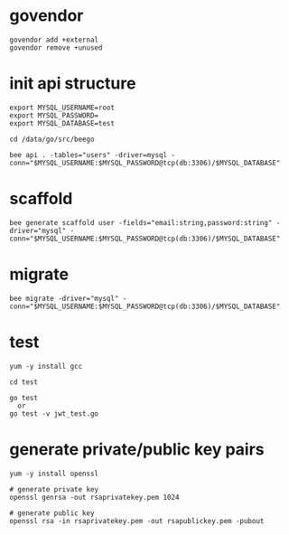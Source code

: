 # govendor
```
govendor add +external
govendor remove +unused

```

# init api structure
```
export MYSQL_USERNAME=root
export MYSQL_PASSWORD=
export MYSQL_DATABASE=test

cd /data/go/src/beego

bee api . -tables="users" -driver=mysql -conn="$MYSQL_USERNAME:$MYSQL_PASSWORD@tcp(db:3306)/$MYSQL_DATABASE"

```

# scaffold
```
bee generate scaffold user -fields="email:string,password:string" -driver="mysql" -conn="$MYSQL_USERNAME:$MYSQL_PASSWORD@tcp(db:3306)/$MYSQL_DATABASE"

```

# migrate
```
bee migrate -driver="mysql" -conn="$MYSQL_USERNAME:$MYSQL_PASSWORD@tcp(db:3306)/$MYSQL_DATABASE"

```

# test
```
yum -y install gcc

cd test

go test
  or 
go test -v jwt_test.go

```

# generate private/public key pairs
```
yum -y install openssl

# generate private key
openssl genrsa -out rsaprivatekey.pem 1024

# generate public key
openssl rsa -in rsaprivatekey.pem -out rsapublickey.pem -pubout

```

